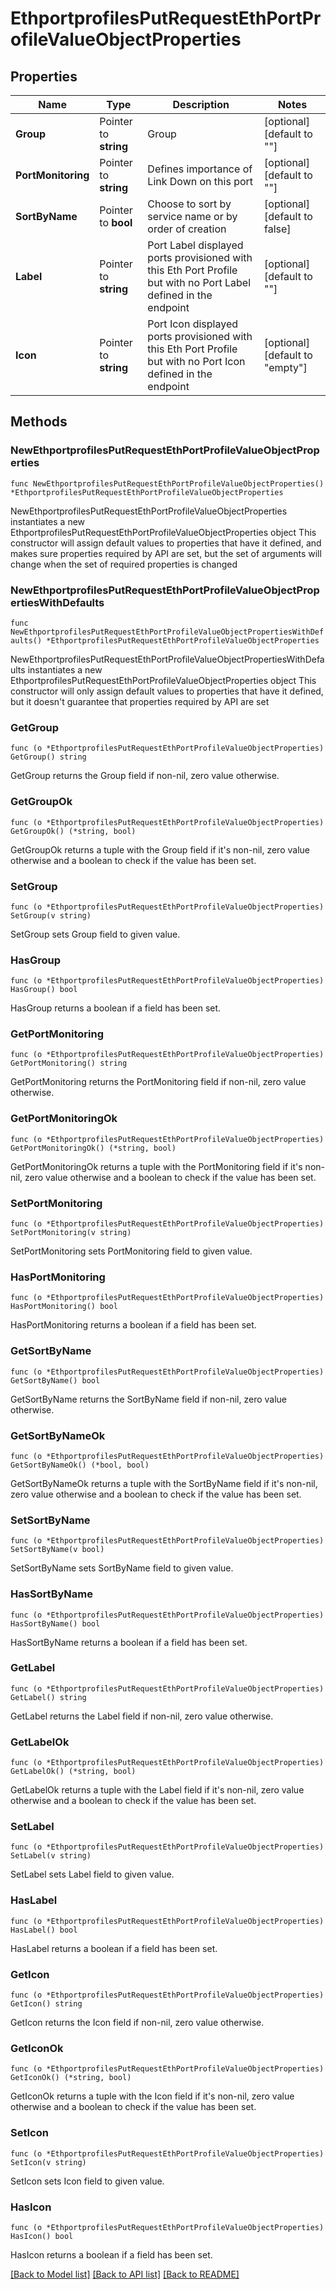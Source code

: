 # EthportprofilesPutRequestEthPortProfileValueObjectProperties

## Properties

Name | Type | Description | Notes
------------ | ------------- | ------------- | -------------
**Group** | Pointer to **string** | Group | [optional] [default to ""]
**PortMonitoring** | Pointer to **string** | Defines importance of Link Down on this port | [optional] [default to ""]
**SortByName** | Pointer to **bool** | Choose to sort by service name or by order of creation | [optional] [default to false]
**Label** | Pointer to **string** | Port Label displayed ports provisioned with this Eth Port Profile but with no Port Label defined in the endpoint | [optional] [default to ""]
**Icon** | Pointer to **string** | Port Icon displayed ports provisioned with this Eth Port Profile but with no Port Icon defined in the endpoint | [optional] [default to "empty"]

## Methods

### NewEthportprofilesPutRequestEthPortProfileValueObjectProperties

`func NewEthportprofilesPutRequestEthPortProfileValueObjectProperties() *EthportprofilesPutRequestEthPortProfileValueObjectProperties`

NewEthportprofilesPutRequestEthPortProfileValueObjectProperties instantiates a new EthportprofilesPutRequestEthPortProfileValueObjectProperties object
This constructor will assign default values to properties that have it defined,
and makes sure properties required by API are set, but the set of arguments
will change when the set of required properties is changed

### NewEthportprofilesPutRequestEthPortProfileValueObjectPropertiesWithDefaults

`func NewEthportprofilesPutRequestEthPortProfileValueObjectPropertiesWithDefaults() *EthportprofilesPutRequestEthPortProfileValueObjectProperties`

NewEthportprofilesPutRequestEthPortProfileValueObjectPropertiesWithDefaults instantiates a new EthportprofilesPutRequestEthPortProfileValueObjectProperties object
This constructor will only assign default values to properties that have it defined,
but it doesn't guarantee that properties required by API are set

### GetGroup

`func (o *EthportprofilesPutRequestEthPortProfileValueObjectProperties) GetGroup() string`

GetGroup returns the Group field if non-nil, zero value otherwise.

### GetGroupOk

`func (o *EthportprofilesPutRequestEthPortProfileValueObjectProperties) GetGroupOk() (*string, bool)`

GetGroupOk returns a tuple with the Group field if it's non-nil, zero value otherwise
and a boolean to check if the value has been set.

### SetGroup

`func (o *EthportprofilesPutRequestEthPortProfileValueObjectProperties) SetGroup(v string)`

SetGroup sets Group field to given value.

### HasGroup

`func (o *EthportprofilesPutRequestEthPortProfileValueObjectProperties) HasGroup() bool`

HasGroup returns a boolean if a field has been set.

### GetPortMonitoring

`func (o *EthportprofilesPutRequestEthPortProfileValueObjectProperties) GetPortMonitoring() string`

GetPortMonitoring returns the PortMonitoring field if non-nil, zero value otherwise.

### GetPortMonitoringOk

`func (o *EthportprofilesPutRequestEthPortProfileValueObjectProperties) GetPortMonitoringOk() (*string, bool)`

GetPortMonitoringOk returns a tuple with the PortMonitoring field if it's non-nil, zero value otherwise
and a boolean to check if the value has been set.

### SetPortMonitoring

`func (o *EthportprofilesPutRequestEthPortProfileValueObjectProperties) SetPortMonitoring(v string)`

SetPortMonitoring sets PortMonitoring field to given value.

### HasPortMonitoring

`func (o *EthportprofilesPutRequestEthPortProfileValueObjectProperties) HasPortMonitoring() bool`

HasPortMonitoring returns a boolean if a field has been set.

### GetSortByName

`func (o *EthportprofilesPutRequestEthPortProfileValueObjectProperties) GetSortByName() bool`

GetSortByName returns the SortByName field if non-nil, zero value otherwise.

### GetSortByNameOk

`func (o *EthportprofilesPutRequestEthPortProfileValueObjectProperties) GetSortByNameOk() (*bool, bool)`

GetSortByNameOk returns a tuple with the SortByName field if it's non-nil, zero value otherwise
and a boolean to check if the value has been set.

### SetSortByName

`func (o *EthportprofilesPutRequestEthPortProfileValueObjectProperties) SetSortByName(v bool)`

SetSortByName sets SortByName field to given value.

### HasSortByName

`func (o *EthportprofilesPutRequestEthPortProfileValueObjectProperties) HasSortByName() bool`

HasSortByName returns a boolean if a field has been set.

### GetLabel

`func (o *EthportprofilesPutRequestEthPortProfileValueObjectProperties) GetLabel() string`

GetLabel returns the Label field if non-nil, zero value otherwise.

### GetLabelOk

`func (o *EthportprofilesPutRequestEthPortProfileValueObjectProperties) GetLabelOk() (*string, bool)`

GetLabelOk returns a tuple with the Label field if it's non-nil, zero value otherwise
and a boolean to check if the value has been set.

### SetLabel

`func (o *EthportprofilesPutRequestEthPortProfileValueObjectProperties) SetLabel(v string)`

SetLabel sets Label field to given value.

### HasLabel

`func (o *EthportprofilesPutRequestEthPortProfileValueObjectProperties) HasLabel() bool`

HasLabel returns a boolean if a field has been set.

### GetIcon

`func (o *EthportprofilesPutRequestEthPortProfileValueObjectProperties) GetIcon() string`

GetIcon returns the Icon field if non-nil, zero value otherwise.

### GetIconOk

`func (o *EthportprofilesPutRequestEthPortProfileValueObjectProperties) GetIconOk() (*string, bool)`

GetIconOk returns a tuple with the Icon field if it's non-nil, zero value otherwise
and a boolean to check if the value has been set.

### SetIcon

`func (o *EthportprofilesPutRequestEthPortProfileValueObjectProperties) SetIcon(v string)`

SetIcon sets Icon field to given value.

### HasIcon

`func (o *EthportprofilesPutRequestEthPortProfileValueObjectProperties) HasIcon() bool`

HasIcon returns a boolean if a field has been set.


[[Back to Model list]](../README.md#documentation-for-models) [[Back to API list]](../README.md#documentation-for-api-endpoints) [[Back to README]](../README.md)


